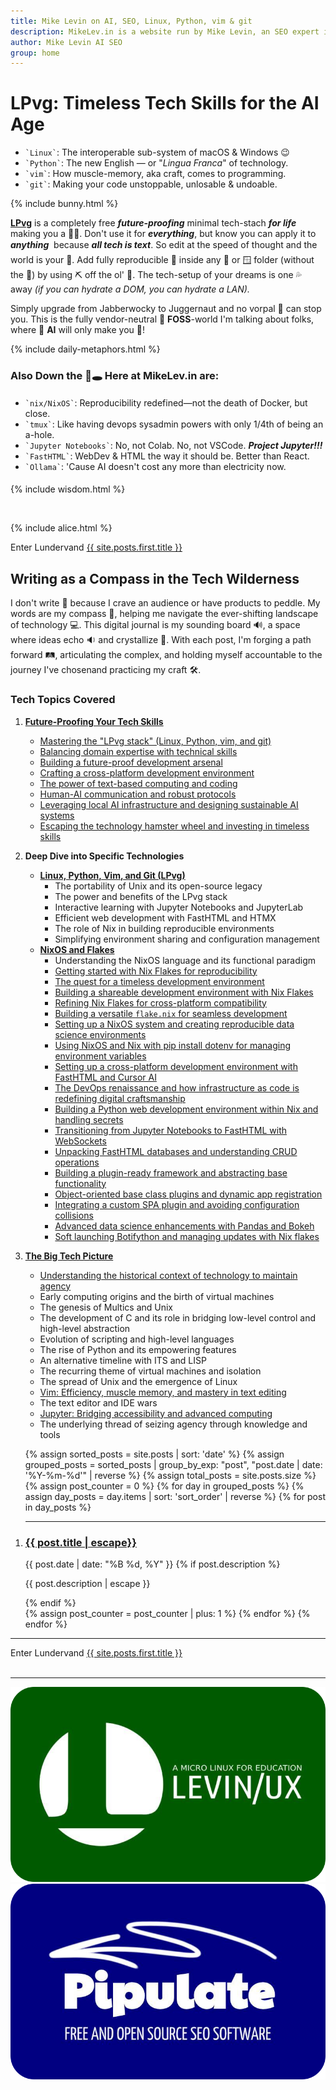 ```yaml
---
title: Mike Levin on AI, SEO, Linux, Python, vim & git
description: MikeLev.in is a website run by Mike Levin, an SEO expert in NYC. He focuses on using local-first, open-source tools and technologies like Linux, Python, vim, and git. He's a proponent of the Unix philosophy and minimalist coding practices, and is currently developing a workflow management system called Pipulate.
author: Mike Levin AI SEO
group: home
---
```


<script type="application/ld+json">
{
  "@context": "https://schema.org",
  "@type": "WebPage",
  "name": "Mike Levin on AI, SEO, Linux, Python, vim & git",
  "description": "Future-proof your skills and escape the tech hamster wheel with Linux, Python, vim & git (LPvg) including NixOS, Jupyter, FastHTML and an AI stack to resist obsolescence.",
  "author": {
    "@type": "Person",
    "name": "Mike Levin"
  },
  "mainEntity": {
    "@type": "Blog",
    "blogPost": [
    // ... individual posts can be referenced here
    ]
  }
}
</script>

# LPvg: Timeless Tech Skills for the AI Age

<div class="lpvg-container">
  <div class="lpvg-list">
    <ul>
      <li><code class="language-plaintext highlighter-rouge">`Linux`</code>: The interoperable sub-system of macOS & Windows 😉</li>
      <li><code class="language-plaintext highlighter-rouge">`Python`</code>: The new English &#151; or "<i>Lingua Franca</i>" of technology.</li>
      <li><code class="language-plaintext highlighter-rouge">`vim`</code>: How muscle-memory, aka craft, comes to programming.</li>
      <li><code class="language-plaintext highlighter-rouge">`git`</code>: Making your code unstoppable, unlosable & undoable.</li>
    </ul>
  </div>
  {% include bunny.html %}
</div>

**[LPvg](/LPvg/)** is a completely free ***future-proofing*** minimal tech-stach ***for life*** making you a 🦸‍♂️. Don't use it for ***everything***, but know you can apply it to ***anything*** &#151; because ***all tech is text***. So edit at the speed of thought and the world is your 🦪. Add fully reproducible 🐧 inside any 🍎 or 🪟 folder (without the 🐳) by using ⛏️ off the ol' 💎. The tech-setup of your dreams is one 💦 away *(if you can hydrate a DOM, you can hydrate a LAN).*

Simply upgrade from Jabberwocky to Juggernaut and no vorpal 🤺 can stop you. This is the fully vendor-neutral 🦬 **FOSS**-world I'm talking about folks, where 🤖 **AI** will only make you 💪!

{% include daily-metaphors.html %}

### Also Down the 🐇🕳️ Here at MikeLev.in are:

<div style="margin-top: 2vw; margin-bottom: 2vw;">
  <ul>
    <li><code class="language-plaintext highlighter-rouge">`nix/NixOS`</code>: Reproducibility redefined&#151;not the death of Docker, but close.</li>
    <li><code class="language-plaintext highlighter-rouge">`tmux`</code>: Like having devops sysadmin powers with only 1/4th of being an a-hole.</li>
    <li><code class="language-plaintext highlighter-rouge">`Jupyter Notebooks`</code>: No, not Colab. No, not VSCode. <b><i>Project Jupyter!!!</i></b></li>
    <li><code class="language-plaintext highlighter-rouge">`FastHTML`</code>: WebDev & HTML the way it should be. Better than React.</li>
    <li><code class="language-plaintext highlighter-rouge">`Ollama`</code>: 'Cause AI doesn't cost any more than electricity now.</li>
  </ul>
</div>

{% include wisdom.html %}

<br />

{% include alice.html %}

<div class="next-post">
  <div class="previous-post placeholder"></div>
  <div class="next-post">
    <span class="nav-label">Enter Lundervand</span>
    <a href="{{ site.posts.first.url | relative_url }}">
      <span>{{ site.posts.first.title }}</span>
    </a>
  </div>
</div>

## Writing as a Compass in the Tech Wilderness

I don't write 📝 because I crave an audience or have products to peddle. My
words are my compass 🧭, helping me navigate the ever-shifting landscape of
technology 💻. This digital journal is my sounding board 🔊, a space where ideas
echo 🔉 and crystallize 💎. With each post, I'm forging a path forward 🛤️,
articulating the complex, and holding myself accountable to the journey I've
chosen&#151;and practicing my craft 🛠.

### Tech Topics Covered

1.  **[Future-Proofing Your Tech Skills](/future-proof-tech-skills)**
    - [Mastering the "LPvg stack" (Linux, Python, vim, and git)](/LPvg/)
    - [Balancing domain expertise with technical skills](/mac-nix-flake/)
    - [Building a future-proof development arsenal](/theres-no-home-like-nix/)
    - [Crafting a cross-platform development environment](/nix-fasthtml-flake/)
    - [The power of text-based computing and coding](/llm-speedbumps/)
    - [Human-AI communication and robust protocols](/local-ai-awareness-training/)
    - [Leveraging local AI infrastructure and designing sustainable AI systems](/local-ai-in-the-dev-loop/)
    - [Escaping the technology hamster wheel and investing in timeless skills](/from-jupyter-notebooks-to-markdown/)

2.  **Deep Dive into Specific Technologies**
    - **[Linux, Python, Vim, and Git (LPvg)](/LPvg/)**
        - The portability of Unix and its open-source legacy
        - The power and benefits of the LPvg stack
        - Interactive learning with Jupyter Notebooks and JupyterLab
        - Efficient web development with FastHTML and HTMX
        - The role of Nix in building reproducible environments
        - Simplifying environment sharing and configuration management
    - **[NixOS and Flakes](/nixos-language/)**
        - Understanding the NixOS language and its functional paradigm
        - [Getting started with Nix Flakes for reproducibility](/nix-flakes/)
        - [The quest for a timeless development environment](/jupyter-nix-flake/)
        - [Building a shareable development environment with Nix Flakes](/ai-code-assist-acceleration-scope/)
        - [Refining Nix Flakes for cross-platform compatibility](/nix-fasthtml-flake/)
        - [Building a versatile `flake.nix` for seamless development](/jupyter-ai-nix-flake/)
        - [Setting up a NixOS system and creating reproducible data science environments](/nix-system/)
        - [Using NixOS and Nix with pip install dotenv for managing environment variables](/nix-pip-install/)
        - [Setting up a cross-platform development environment with FastHTML and Cursor AI](/fasthtml-cursor-ai-nix/)
        - [The DevOps renaissance and how infrastructure as code is redefining digital craftsmanship](/infrastructure-as-code-devops-renaissance/)
        - [Building a Python web development environment within Nix and handling secrets](/theres-no-home-like-nix/)
        - [Transitioning from Jupyter Notebooks to FastHTML with WebSockets](/jupyter-notebooks-fasthtml/)
        - [Unpacking FastHTML databases and understanding CRUD operations](/unpacking-fasthtml-databases/)
        - [Building a plugin-ready framework and abstracting base functionality](/building-plugin-ready-framework/)
        - [Object-oriented base class plugins and dynamic app registration](/object-oriented-baseclass-plugins/)
        - [Integrating a custom SPA plugin and avoiding configuration collisions](/test-spa-endpoints/)
        - [Advanced data science enhancements with Pandas and Bokeh](/fasthtml-sortablejs-todo/)
        - [Soft launching Botifython and managing updates with Nix flakes](/soft-launching-botifython/)

3.  **[The Big Tech Picture](/big-tech-picture/)**
    - [Understanding the historical context of technology to maintain agency](/big-tech-picture/)
    - Early computing origins and the birth of virtual machines
    - The genesis of Multics and Unix
    - The development of C and its role in bridging low-level control and high-level abstraction
    - Evolution of scripting and high-level languages
    - The rise of Python and its empowering features
    - An alternative timeline with ITS and LISP
    - The recurring theme of virtual machines and isolation
    - The spread of Unix and the emergence of Linux
    - [Vim: Efficiency, muscle memory, and mastery in text editing](/mac-nvim-same-as-nixos-nvim/)
    - The text editor and IDE wars
    - [Jupyter: Bridging accessibility and advanced computing](/from-jupyter-notebooks-to-markdown/)
    - The underlying thread of seizing agency through knowledge and tools

<ol reversed>
  {% assign sorted_posts = site.posts | sort: 'date' %}
  {% assign grouped_posts = sorted_posts | group_by_exp: "post", "post.date | date: '%Y-%m-%d'" | reverse %}
  {% assign total_posts = site.posts.size %}
  {% assign post_counter = 0 %}
  {% for day in grouped_posts %}
    {% assign day_posts = day.items | sort: 'sort_order' | reverse %}
    {% for post in day_posts %}
      <li value="{{ total_posts | minus: post_counter }}"><hr />
        <h3><a href="{{ post.url }}" class="arrow-link">{{ post.title | escape}}</a></h3>
        <span class="post-date">{{ post.date | date: "%B %d, %Y" }}</span>
        {% if post.description %}
          <p>{{ post.description | escape }}</p>
        {% endif %}
        <script type="application/ld+json">
        {
          "@context": "https://schema.org",
          "@type": "BlogPosting",
          "headline": "{{ post.title }}",
          "datePublished": "{{ post.date | date_to_xmlschema }}",
          "url": "{{ post.url | absolute_url }}"
        }
        </script>
      </li>
      {% assign post_counter = post_counter | plus: 1 %}
    {% endfor %}
  {% endfor %}
</ol>

---

<div class="next-post">
  <div class="previous-post placeholder"></div>
  <div class="next-post">
    <span class="nav-label">Enter Lundervand</span>
    <a href="{{ site.posts.first.url | relative_url }}">
      <span>{{ site.posts.first.title }}</span>
    </a>
  </div>
</div>

<br />

---

<div class="logo-container">
    <div class="logo-item">
        <a href="/levinux/">
            <img src="/assets/logo/Levinux.PNG" alt="Levinux Logo - Linux-based educational operating system for beginners" />
        </a>
    </div>
    <div class="logo-item">
        <a href="/pipulate/">
            <img src="/assets/logo/Pipulate.PNG" alt="Pipulate Logo - Open source SEO software for data-driven marketing" />
        </a>
    </div>
</div>
